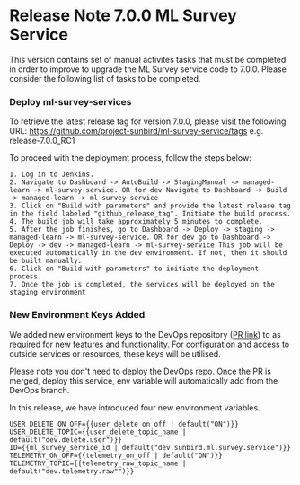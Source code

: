 # Release Note 7.0.0 ML Survey Service

This version contains set of manual activites tasks that must be completed in order to improve to upgrade the ML Survey service code to 7.0.0. Please consider the following list of tasks to be completed.

### Deploy ml-survey-services

To retrieve the latest release tag for version 7.0.0, please visit the following URL: https://github.com/project-sunbird/ml-survey-service/tags e.g. release-7.0.0_RC1

To proceed with the deployment process, follow the steps below:

    1. Log in to Jenkins.
    2. Navigate to Dashboard -> AutoBuild -> StagingManual -> managed-learn -> ml-survey-service. OR for dev Navigate to Dashboard -> Build -> managed-learn -> ml-survey-service
    3. Click on "Build with parameters" and provide the latest release tag in the field labeled "github_release_tag". Initiate the build process.
    4. The build job will take approximately 5 minutes to complete.
    5. After the job finishes, go to Dashboard -> Deploy -> staging -> managed-learn -> ml-survey-service. OR for dev go to Dashboard -> Deploy -> dev -> managed-learn -> ml-survey-service This job will be executed automatically in the dev environment. If not, then it should be built manually.
    6. Click on "Build with parameters" to initiate the deployment process.
    7. Once the job is completed, the services will be deployed on the staging environment

### New Environment Keys Added

We added new environment keys to the DevOps repository ([PR link](https://github.com/project-sunbird/sunbird-devops/pull/3921/files)) to as required for new features and functionality. For configuration and access to outside services or resources, these keys will be utilised.

Please note you don't need to deploy the DevOps repo. Once the PR is merged, deploy this service, env variable will automatically add from the DevOps branch.

In this release, we have introduced four new environment variables.

    USER_DELETE_ON_OFF={{user_delete_on_off | default("ON")}}
    USER_DELETE_TOPIC={{user_delete_topic_name | default("dev.delete.user")}}
    ID={{ml_survey_service_id | default("dev.sunbird.ml.survey.service")}}
    TELEMETRY_ON_OFF={{telemetry_on_off | default("ON")}}
    TELEMETRY_TOPIC={{telemetry_raw_topic_name | default("dev.telemetry.raw"")}}
